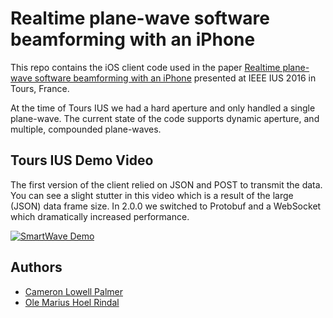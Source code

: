 # Realtime plane-wave software beamforming with an iPhone

This repo contains the iOS client code used in the paper [Realtime plane-wave software beamforming with an iPhone](https://ieeexplore.ieee.org/document/7728408) presented at IEEE IUS 2016 in Tours, France.

At the time of Tours IUS we had a hard aperture and only handled a single plane-wave. The current state of the code supports dynamic aperture, and multiple, compounded plane-waves. 

## Tours IUS Demo Video

The first version of the client relied on JSON and POST to transmit the data. You can see a slight stutter in this video which is a result of the large (JSON) data frame size. In 2.0.0 we switched to Protobuf and a WebSocket which dramatically increased performance.

[![SmartWave Demo](http://img.youtube.com/vi/L3OwYHYzsYs/0.jpg)](http://www.youtube.com/watch?v=L3OwYHYzsYs "SmartWave Demo")

## Authors

  * [Cameron Lowell Palmer](https://orcid.org/0000-0002-3882-4932)
  * [Ole Marius Hoel Rindal](https://orcid.org/0000-0003-1214-3415)

